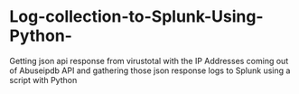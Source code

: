 # Log-collection-to-Splunk-Using-Python-
Getting json api response from virustotal with the IP Addresses coming out of Abuseipdb API and gathering those json response logs to Splunk using a script with Python 

